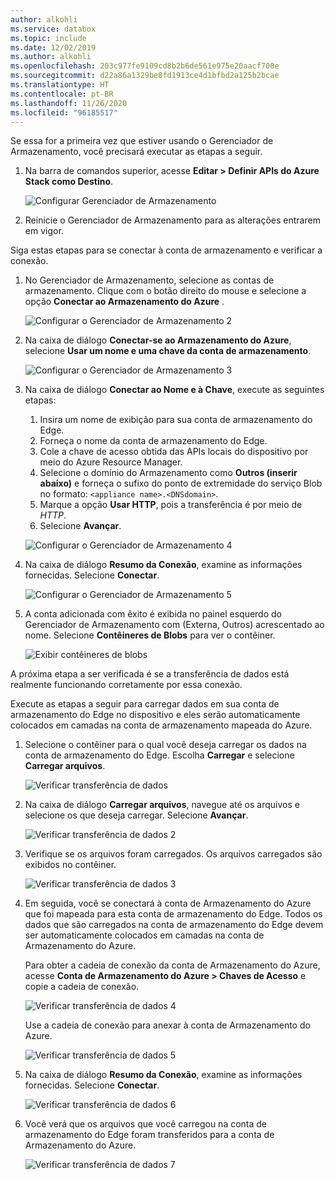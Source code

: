 ```yaml
---
author: alkohli
ms.service: databox
ms.topic: include
ms.date: 12/02/2019
ms.author: alkohli
ms.openlocfilehash: 203c977fe9109cd8b2b6de561e975e20aacf700e
ms.sourcegitcommit: d22a86a1329be8fd1913ce4d1bfbd2a125b2bcae
ms.translationtype: HT
ms.contentlocale: pt-BR
ms.lasthandoff: 11/26/2020
ms.locfileid: "96185517"
---
```

Se essa for a primeira vez que estiver usando o Gerenciador de Armazenamento, você precisará executar as etapas a seguir.

1. Na barra de comandos superior, acesse **Editar > Definir APIs do Azure Stack como Destino**.

    ![Configurar Gerenciador de Armazenamento](media/azure-stack-edge-gateway-verify-connection-storage-explorer/connect-with-storage-explorer-1.png)

2. Reinicie o Gerenciador de Armazenamento para as alterações entrarem em vigor.


Siga estas etapas para se conectar à conta de armazenamento e verificar a conexão.

1. No Gerenciador de Armazenamento, selecione as contas de armazenamento. Clique com o botão direito do mouse e selecione a opção **Conectar ao Armazenamento do Azure** . 

    ![Configurar o Gerenciador de Armazenamento 2](media/azure-stack-edge-gateway-verify-connection-storage-explorer/connect-with-storage-explorer-2.png)

2. Na caixa de diálogo **Conectar-se ao Armazenamento do Azure**, selecione **Usar um nome e uma chave da conta de armazenamento**.

    ![Configurar o Gerenciador de Armazenamento 3](media/azure-stack-edge-gateway-verify-connection-storage-explorer/connect-with-storage-explorer-3.png)

2. Na caixa de diálogo **Conectar ao Nome e à Chave**, execute as seguintes etapas:

    1. Insira um nome de exibição para sua conta de armazenamento do Edge. 
    2. Forneça o nome da conta de armazenamento do Edge.
    3. Cole a chave de acesso obtida das APIs locais do dispositivo por meio do Azure Resource Manager.
    4. Selecione o domínio do Armazenamento como **Outros (inserir abaixo)** e forneça o sufixo do ponto de extremidade do serviço Blob no formato: `<appliance name>.<DNSdomain>`. 
    5. Marque a opção **Usar HTTP**, pois a transferência é por meio de *HTTP*. 
    6. Selecione **Avançar**.

    ![Configurar o Gerenciador de Armazenamento 4](media/azure-stack-edge-gateway-verify-connection-storage-explorer/connect-with-storage-explorer-4.png)    

3. Na caixa de diálogo **Resumo da Conexão**, examine as informações fornecidas. Selecione **Conectar**.

    ![Configurar o Gerenciador de Armazenamento 5](media/azure-stack-edge-gateway-verify-connection-storage-explorer/connect-with-storage-explorer-5.png)

4. A conta adicionada com êxito é exibida no painel esquerdo do Gerenciador de Armazenamento com (Externa, Outros) acrescentado ao nome. Selecione **Contêineres de Blobs** para ver o contêiner.

    ![Exibir contêineres de blobs](media/azure-stack-edge-gateway-verify-connection-storage-explorer/connect-with-storage-explorer-6.png)

A próxima etapa a ser verificada é se a transferência de dados está realmente funcionando corretamente por essa conexão.

Execute as etapas a seguir para carregar dados em sua conta de armazenamento do Edge no dispositivo e eles serão automaticamente colocados em camadas na conta de armazenamento mapeada do Azure.

1. Selecione o contêiner para o qual você deseja carregar os dados na conta de armazenamento do Edge. Escolha **Carregar** e selecione **Carregar arquivos**.

    ![Verificar transferência de dados](media/azure-stack-edge-gateway-verify-connection-storage-explorer/verify-data-transfer-1.png)

2. Na caixa de diálogo **Carregar arquivos**, navegue até os arquivos e selecione os que deseja carregar. Selecione **Avançar**.

    ![Verificar transferência de dados 2](media/azure-stack-edge-gateway-verify-connection-storage-explorer/verify-data-transfer-2.png)

3. Verifique se os arquivos foram carregados. Os arquivos carregados são exibidos no contêiner.

    ![Verificar transferência de dados 3](media/azure-stack-edge-gateway-verify-connection-storage-explorer/verify-data-transfer-3.png)

4. Em seguida, você se conectará à conta de Armazenamento do Azure que foi mapeada para esta conta de armazenamento do Edge. Todos os dados que são carregados na conta de armazenamento do Edge devem ser automaticamente colocados em camadas na conta de Armazenamento do Azure. 
    
    Para obter a cadeia de conexão da conta de Armazenamento do Azure, acesse **Conta de Armazenamento do Azure > Chaves de Acesso** e copie a cadeia de conexão.

    ![Verificar transferência de dados 4](media/azure-stack-edge-gateway-verify-connection-storage-explorer/verify-data-transfer-5.png)

    Use a cadeia de conexão para anexar à conta de Armazenamento do Azure.  

    ![Verificar transferência de dados 5](media/azure-stack-edge-gateway-verify-connection-storage-explorer/verify-data-transfer-4.png)


5. Na caixa de diálogo **Resumo da Conexão**, examine as informações fornecidas. Selecione **Conectar**.

    ![Verificar transferência de dados 6](media/azure-stack-edge-gateway-verify-connection-storage-explorer/verify-data-transfer-6.png)

6. Você verá que os arquivos que você carregou na conta de armazenamento do Edge foram transferidos para a conta de Armazenamento do Azure.

    ![Verificar transferência de dados 7](media/azure-stack-edge-gateway-verify-connection-storage-explorer/verify-data-transfer-7.png)
